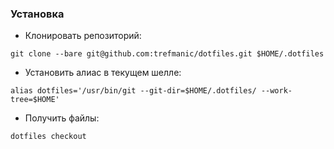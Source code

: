 
### Установка

* Клонировать репозиторий:
```
git clone --bare git@github.com:trefmanic/dotfiles.git $HOME/.dotfiles
```

* Установить алиас в текущем шелле:
```
alias dotfiles='/usr/bin/git --git-dir=$HOME/.dotfiles/ --work-tree=$HOME'
```

* Получить файлы:
```
dotfiles checkout
```

[//]: # (Created README)
[//]: # (Enabled GPG signing)
[//]: # (Replaced git link)
